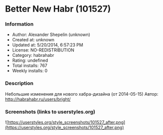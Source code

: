 # Better New Habr (101527)

### Information
- Author: Alexander Shepelin (unknown)
- Created at: unknown
- Updated at: 5/20/2014, 6:57:23 PM
- License: NO-REDISTRIBUTION
- Category: habrahabr
- Rating: undefined
- Total installs: 767
- Weekly installs: 0


### Description
Небольшие изменения для нового хабра-дизайна (от 2014-05-15)
Автор: http://habrahabr.ru/users/bright/


### Screenshots (links to userstyles.org)
![https://userstyles.org/style_screenshots/101527_after.png](https://userstyles.org/style_screenshots/101527_after.png)


